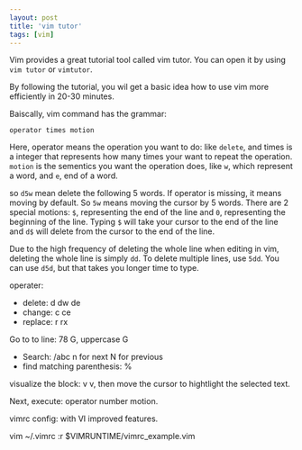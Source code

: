```yaml
---
layout: post
title: 'vim tutor'
tags: [vim]
---
```


Vim provides a great tutorial tool called vim tutor. You can open it by using `vim tutor` or `vimtutor`.

By following the tutorial, you wil get a basic idea how to use vim more efficiently in 20-30 minutes.

Baiscally, vim command has the grammar:

`operator times motion`

Here, operator means the operation you want to do: like `delete`, and times is a integer that represents how many times your want to repeat the operation. `motion` is the sementics you want the operation does, like `w`, which represent a word, and `e`, end of a word.

so `d5w` mean delete the following 5 words.
If operator is missing, it means moving by default. So `5w` means moving the cursor by 5 words. There are 2 special motions: `$`, representing the end of the line and `0`, representing the beginning of the line. Typing `$` will take your cursor to the end of the line and `d$` will delete from the cursor to the end of the line.

Due to the high frequency of deleting the whole line when editing in vim, deleting the whole line is simply `dd`.
To delete multiple lines, use `5dd`. You can use `d5d`, but that takes you longer time to type.

operater:

- delete: d dw de
- change: c ce
- replace: r rx

Go to to line: 78 G, uppercase G

- Search: /abc n for next N for previous
- find matching parenthesis: %

visualize the block: v
v, then move the cursor to hightlight the selected text.

Next, execute: operator number motion.

vimrc config: with VI improved features.

vim ~/.vimrc
:r $VIMRUNTIME/vimrc_example.vim
